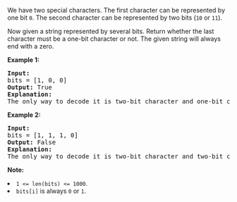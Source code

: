 <div><p>We have two special characters. The first character can be represented by one bit <code>0</code>. The second character can be represented by two bits (<code>10</code> or <code>11</code>).  </p>

<p>Now given a string represented by several bits. Return whether the last character must be a one-bit character or not. The given string will always end with a zero.</p>

<p><b>Example 1:</b><br>
</p><pre><b>Input:</b> 
bits = [1, 0, 0]
<b>Output:</b> True
<b>Explanation:</b> 
The only way to decode it is two-bit character and one-bit character. So the last character is one-bit character.
</pre>
<p></p>

<p><b>Example 2:</b><br>
</p><pre><b>Input:</b> 
bits = [1, 1, 1, 0]
<b>Output:</b> False
<b>Explanation:</b> 
The only way to decode it is two-bit character and two-bit character. So the last character is NOT one-bit character.
</pre>
<p></p>

<p><b>Note:</b>
</p><li><code>1 &lt;= len(bits) &lt;= 1000</code>.</li>
<li><code>bits[i]</code> is always <code>0</code> or <code>1</code>.</li>
<p></p></div>